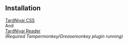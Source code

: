 ## Installation 

[TardNiyai CSS](https://github.com/T5ive/TardNiyai-Reader/raw/master/Tard%20Niyai%20Reader%20CSS.user.js)</br>
And </br>
[TardNiyai Reader](https://github.com/T5ive/TardNiyai-Reader/raw/master/Tard%20Niyai%20Reader.user.js)</br>
_(Required Tampermonkey/Greasemonkey plugin running)_
